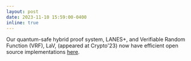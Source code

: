 ```yaml
---
layout: post
date: 2023-11-10 15:59:00-0400
inline: true
---
```


Our quantum-safe hybrid proof system, LANES+, and Verifiable Random Function (VRF), LaV, (appeared at Crypto'23) now have efficient open source implementations [here](https://gitlab.com/raykzhao/lav). 
